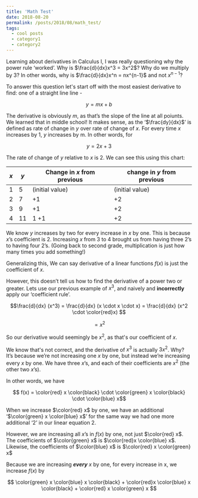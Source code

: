```yaml
---
title: 'Math Test'
date: 2018-08-20
permalink: /posts/2018/08/math_test/
tags:
  - cool posts
  - category1
  - category2
---
```

Learning about derivatives in Calculus I, I was really questioning why the power rule ‘worked’. Why is $\frac{d}{dx}x^3 = 3x^2$? Why do we multiply by 3?  In other words, why is $\frac{d}{dx}x^n = nx^{n-1}$  and not $x^{n-1}$?

To answer this question let's start off with the most easiest derivative to find: one of a straight line line -

$$y = mx + b$$

The derivative is obviously $m$, as that’s the slope of the line at all poiunts. We learned that in middle school! It makes sense, as the ‘$\frac{dy}{dx}$’ is defined as rate of change in $y$ over rate of change of $x$. For every time $x$ increases by 1, $y$ increases by m. In other words, for 

$$ y = 2x + 3$$ 

The rate of change of $y$ relative to $x$ is 2. We can see this using this chart:

| *x* | *y*  | Change in *x* from previous     | change in *y* from previous    |
|---|----|-----------------|-----------------|
| 1 | 5  | (initial value) | (initial value) |
| 2 | 7  |              +1 |  +2 |
| 3 | 9  |               +1|  +2|
| 4 | 11 | 1            +1|  +2|


We know $y$ increases by two for every increase in $x$ by one. This is because $x$’s coefficient is 2. Increasing $x$ from 3 to 4 brought us from having three 2’s to having four 2’s. (Going back to second grade, multiplication is just how many times you add something!)

Generalizing this, We can say derivative of a linear functions $f(x)$ is just the coefficient of $x$.

However, this doesn’t tell us how to find the derivative of a power two or greater. Lets use our previous example of $x^3$, and naively and **incorrectly** apply our ‘coefficient rule’.

$$\frac{d}{dx} (x^3) = \frac{d}{dx} (x \cdot x \cdot x) = \frac{d}{dx} (x^2 \cdot \color{red}x) $$

$$ = x^2$$

So our derivative would seemingly be $x^2$, as that's our coefficient of $x$.

We know that's not correct, and the derivative of $x^3$ is actually $3x^2$. Why? It’s because we’re not increasing one $x$ by one, but instead we’re increasing every $x$ by one. We have three $x$’s, and each of their coefficients are $x^2$ (the other two $x$’s). 

In other words, we have 

$$ f(x) = \color{red} x \color{black} \cdot \color{green} x \color{black} \cdot \color{blue} x$$

When we increase $\color{red} x$ by one, we have an additional ‘$\color{green} x \color{blue} x$’ for the same way we had one more additional ‘2’ in our linear equation 2.

However, we are increasing all $x$’s in $f(x)$ by one, not just $\color{red} x$. The coefficients of $\color{green} x$ is $\color{red}x \color{blue} x$. Likewise, the coefficients of $\color{blue} x$ is $\color{red} x \color{green} x$

Because we are increasing ***every*** $x$ by one, for every increase in x, we increase $f(x)$ by 

$$ \color{green} x \color{blue} x \color{black} + \color{red}x \color{blue} x \color{black} + \color{red} x \color{green} x $$
 

